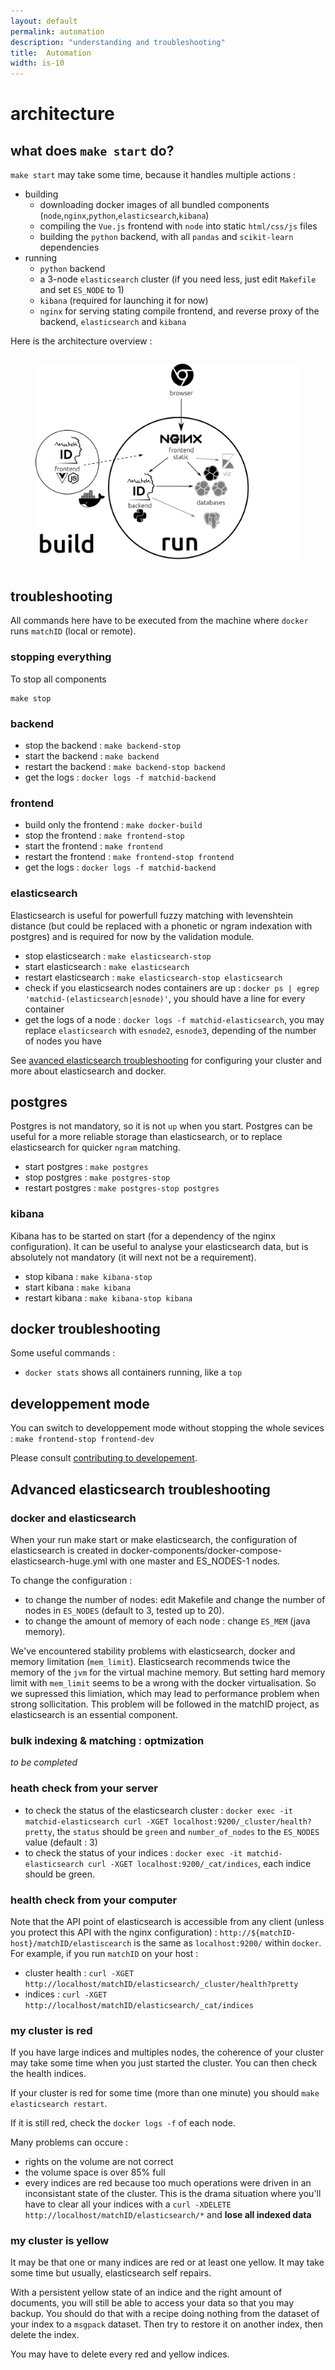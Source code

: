 ```yaml
---
layout: default
permalink: automation
description: "understanding and troubleshooting"
title:  Automation
width: is-10
---
```


# architecture

## what does `make start` do? 

`make start` may take some time, because it handles multiple actions : 

- building
  - downloading docker images of all bundled components (`node`,`nginx`,`python`,`elasticsearch`,`kibana`)
  - compiling the `Vue.js` frontend with `node` into static `html/css/js` files
  - building the `python` backend, with all `pandas` and `scikit-learn` dependencies
- running
  - `python` backend
  - a 3-node `elasticsearch` cluster (if you need less, just edit `Makefile` and set `ES_NODE` to 1)
  -  `kibana` (required for launching it for now)
  - `nginx` for serving stating compile frontend, and reverse proxy of the backend, `elasticsearch` and `kibana`

Here is the architecture overview :

<div class="columns is-centered">
<figure class="image alpha-png-background">
<img class="column is-half is-narrow" src="assets/images/matchid_architecture.png" alt="matchID architecture">  
</figure>
</div>

## troubleshooting

All commands here have to be executed from the machine where `docker` runs `matchID` (local or remote).

### stopping everything

To stop all components

```
make stop
```
### backend

- stop the backend : `make backend-stop`
- start the backend : `make backend`
- restart the backend : `make backend-stop backend`
- get the logs : `docker logs -f matchid-backend`

### frontend

- build only the frontend : `make docker-build`
- stop the frontend : `make frontend-stop`
- start the frontend : `make frontend`
- restart the frontend : `make frontend-stop frontend` 
- get the logs : `docker logs -f matchid-backend`


### elasticsearch

Elasticsearch is useful for powerfull fuzzy matching with levenshtein distance (but could be replaced with a phonetic or ngram indexation with postgres) and is required for now by the validation module.

- stop elasticsearch : `make elasticsearch-stop`
- start elasticsearch : `make elasticsearch`
- restart elasticsearch : `make elasticsearch-stop elasticsearch`
- check if you elasticsearch nodes containers are up : `docker ps | egrep 'matchid-(elasticsearch|esnode)'`, you should have a line for every container
- get the logs of a node : `docker logs -f matchid-elasticsearch`, you may replace `elasticsearch` with `esnode2`, `esnode3`, depending of the number of nodes you have

See [avanced elasticsearch troubleshooting](#advanced-elasticsearch-troubleshooting) for configuring your cluster and more about elasticsearch and docker.


## postgres

Postgres is not mandatory, so it is not `up` when you start. Postgres can be useful for a more reliable storage than elasticsearch, or to replace elasticsearch for quicker `ngram` matching.

- start postgres : `make postgres`
- stop postgres : `make postgres-stop`
- restart postgres : `make postgres-stop postgres`

### kibana

Kibana has to be started on start (for a dependency of the nginx configuration). It can be useful to analyse your elasticsearch data, but is absolutely not mandatory (it will next not be a requirement).

- stop kibana : `make kibana-stop`
- start kibana : `make kibana`
- restart kibana : `make kibana-stop kibana`

## docker troubleshooting

Some useful commands : 

- `docker stats` shows all containers running, like a `top`

## developpement mode

You can switch to developpement mode without stopping the whole sevices : `make frontend-stop frontend-dev`

Please consult [contributing to developement](/dev).

## Advanced elasticsearch troubleshooting
### docker and elasticsearch

When your run make start or make elasticsearch, the configuration of elasticsearch is created in docker-components/docker-compose-elasticsearch-huge.yml with one master and ES_NODES-1 nodes.

To change the configuration :

- to change the number of nodes: edit Makefile and change the number of nodes in `ES_NODES` (default to 3, tested up to 20).
- to change the amount of memory of each node : change `ES_MEM` (java memory).

We've encountered stability problems with elasticsearch, docker and memory limitation (`mem_limit`). Elasticsearch recommends twice the memory of the `jvm` for the virtual machine memory. But setting hard memory limit with `mem_limit` seems to be a wrong with the docker virtualisation. So we supressed this limiation, which may lead to performance problem when strong sollicitation. This problem will be followed in the matchID project, as elasticsearch is an essential component.

### bulk indexing & matching : optmization

*to be completed*

### heath check from your server

- to check the status of the elasticsearch cluster : `docker exec -it matchid-elasticsearch curl -XGET localhost:9200/_cluster/health?pretty`,  the `status` should be `green` and `number_of_nodes` to the `ES_NODES` value (default : 3)
- to check the status of your indices : `docker exec -it matchid-elasticsearch curl -XGET localhost:9200/_cat/indices`, each indice should be green.

### health check from your computer

Note that the API point of elasticsearch is accessible from any client (unless you protect this API with the nginx configuration) : `http://${matchID-host}/matchID/elastiscearch` is the same as `localhost:9200/` within `docker`. For example, if you run `matchID` on your host :

- cluster health : `curl -XGET http://localhost/matchID/elasticsearch/_cluster/health?pretty`
- indices : `curl -XGET http://localhost/matchID/elasticsearch/_cat/indices`

### my cluster is red

If you have large indices and multiples nodes, the coherence of your cluster may take some time when you just started the cluster. You can then check the health indices.

If your cluster is red for some time (more than one minute) you should `make elasticsearch restart`.

If it is still red, check the `docker logs -f` of each node.

Many problems can occure :

- rights on the volume are not correct
- the volume space is over 85% full
- every indices are red because too much operations were driven in an inconsistant state of the cluster. This is the drama situation where you'll have to clear all your indices with a `curl -XDELETE http://localhost/matchID/elasticsearch/*` and **lose all indexed data**

### my cluster is yellow

It may be that one or many indices are red or at least one yellow. It may take some time but usually, elasticsearch self repairs.

With a persistent yellow state of an indice and the right amount of documents, you will still be able to access your data so that you may backup. You should do that with a recipe doing nothing from the dataset of your index to a `msgpack` dataset. Then try to restore it on another index, then delete the index.

You may have to delete every red and yellow indices.







